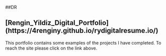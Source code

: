 


##DR



<h2>[Rengin_Yildiz_Digital_Portfolio](https://4renginy.github.io/rydigitalresume.io/)</h2>


This portfolio contains some examples of the projects I have completed. To reach the site please click on the link above.
